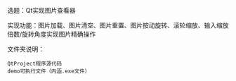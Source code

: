 选题：Qt实现图片查看器

实现功能：图片加载、图片清空、图片重置、图片按动旋转、滚轮缩放、输入缩放倍数/旋转角度实现图片精确操作

文件夹说明：
    
    QtProject程序源代码
    demo可执行文件（内涵.exe文件）
    

